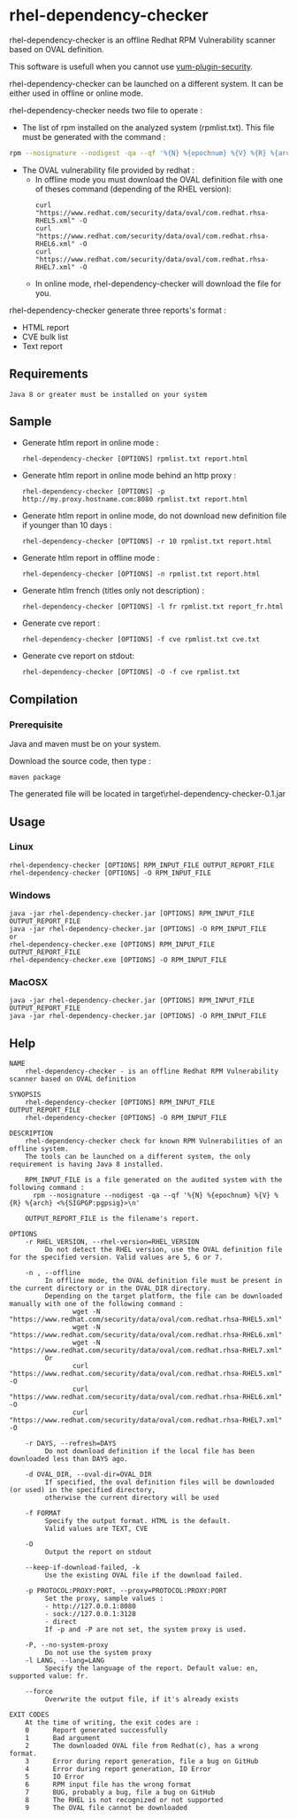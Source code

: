 # rhel-dependency-checker

rhel-dependency-checker is an offline Redhat RPM Vulnerability scanner based on OVAL definition. 

This software is usefull when you cannot use [yum-plugin-security](https://access.redhat.com/solutions/10021).

rhel-dependency-checker can be launched on a different system. It can be either used in offline or online mode.

rhel-dependency-checker needs two file to operate :
- The list of rpm installed on the analyzed system (rpmlist.txt). This file must be generated with the command : 
```bash
rpm --nosignature --nodigest -qa --qf '%{N} %{epochnum} %{V} %{R} %{arch} <%{SIGPGP:pgpsig}>\n'  > rpmlist.txt
```
- The OVAL vulnerability file provided by redhat : 
   - In offline mode you must download the OVAL definition file with one of theses command (depending of the RHEL version):
      ```
      curl "https://www.redhat.com/security/data/oval/com.redhat.rhsa-RHEL5.xml" -O
      curl "https://www.redhat.com/security/data/oval/com.redhat.rhsa-RHEL6.xml" -O
      curl "https://www.redhat.com/security/data/oval/com.redhat.rhsa-RHEL7.xml" -O
      ```
   - In online mode, rhel-dependency-checker will download the file for you.  

rhel-dependency-checker generate three reports's format : 
   - HTML report
   - CVE bulk list
   - Text report

## Requirements
    Java 8 or greater must be installed on your system

## Sample

- Generate htlm report in online mode :
     ```
     rhel-dependency-checker [OPTIONS] rpmlist.txt report.html
     ```
- Generate htlm report in online mode behind an http proxy :
     ```
     rhel-dependency-checker [OPTIONS] -p http://my.proxy.hostname.com:8080 rpmlist.txt report.html
     ```
- Generate htlm report in online mode, do not download new definition file if younger than 10 days :
     ```
     rhel-dependency-checker [OPTIONS] -r 10 rpmlist.txt report.html
     ```
- Generate htlm report in offline mode :
     ```
     rhel-dependency-checker [OPTIONS] -n rpmlist.txt report.html
     ```
- Generate htlm french (titles only not description) :
     ```
     rhel-dependency-checker [OPTIONS] -l fr rpmlist.txt report_fr.html
     ```
- Generate cve report :
     ```
     rhel-dependency-checker [OPTIONS] -f cve rpmlist.txt cve.txt
     ```
- Generate cve report on stdout:
     ```
     rhel-dependency-checker [OPTIONS] -O -f cve rpmlist.txt
     ```

## Compilation
### Prerequisite
   Java and maven must be on your system.
   
   Download the source code, then type : 
   ```
   maven package
   ```
   
   The generated file will be located in target\rhel-dependency-checker-0.1.jar

## Usage

### Linux 
    rhel-dependency-checker [OPTIONS] RPM_INPUT_FILE OUTPUT_REPORT_FILE
    rhel-dependency-checker [OPTIONS] -O RPM_INPUT_FILE

### Windows
    java -jar rhel-dependency-checker.jar [OPTIONS] RPM_INPUT_FILE OUTPUT_REPORT_FILE
    java -jar rhel-dependency-checker.jar [OPTIONS] -O RPM_INPUT_FILE
    or
    rhel-dependency-checker.exe [OPTIONS] RPM_INPUT_FILE OUTPUT_REPORT_FILE
    rhel-dependency-checker.exe [OPTIONS] -O RPM_INPUT_FILE
    

### MacOSX
    java -jar rhel-dependency-checker.jar [OPTIONS] RPM_INPUT_FILE OUTPUT_REPORT_FILE
    java -jar rhel-dependency-checker.jar [OPTIONS] -O RPM_INPUT_FILE

## Help
```man
NAME
    rhel-dependency-checker - is an offline Redhat RPM Vulnerability scanner based on OVAL definition

SYNOPSIS
    rhel-dependency-checker [OPTIONS] RPM_INPUT_FILE OUTPUT_REPORT_FILE
    rhel-dependency-checker [OPTIONS] -O RPM_INPUT_FILE

DESCRIPTION
    rhel-dependency-checker check for known RPM Vulnerabilities of an offline system.
    The tools can be launched on a different system, the only requirement is having Java 8 installed.

    RPM_INPUT_FILE is a file generated on the audited system with the following command :
      rpm --nosignature --nodigest -qa --qf '%{N} %{epochnum} %{V} %{R} %{arch} <%{SIGPGP:pgpsig}>\n'

    OUTPUT_REPORT_FILE is the filename's report.

OPTIONS
    -r RHEL_VERSION, --rhel-version=RHEL_VERSION
         Do not detect the RHEL version, use the OVAL definition file for the specified version. Valid values are 5, 6 or 7.

    -n , --offline
         In offline mode, the OVAL definition file must be present in the current directory or in the OVAL_DIR directory.
         Depending on the target platform, the file can be downloaded manually with one of the following command :
                wget -N "https://www.redhat.com/security/data/oval/com.redhat.rhsa-RHEL5.xml"
                wget -N "https://www.redhat.com/security/data/oval/com.redhat.rhsa-RHEL6.xml"
                wget -N "https://www.redhat.com/security/data/oval/com.redhat.rhsa-RHEL7.xml"
         Or
                curl "https://www.redhat.com/security/data/oval/com.redhat.rhsa-RHEL5.xml" -O
                curl "https://www.redhat.com/security/data/oval/com.redhat.rhsa-RHEL6.xml" -O
                curl "https://www.redhat.com/security/data/oval/com.redhat.rhsa-RHEL7.xml" -O

    -r DAYS, --refresh=DAYS
         Do not download definition if the local file has been downloaded less than DAYS ago.

    -d OVAL_DIR, --oval-dir=OVAL_DIR
         If specified, the oval definition files will be downloaded (or used) in the specified directory,
         otherwise the current directory will be used

    -f FORMAT
         Specify the output format. HTML is the default.
         Valid values are TEXT, CVE

    -O
         Output the report on stdout

    --keep-if-download-failed, -k
         Use the existing OVAL file if the download failed.

    -p PROTOCOL:PROXY:PORT, --proxy=PROTOCOL:PROXY:PORT
         Set the proxy, sample values :
         - http://127.0.0.1:8080
         - sock://127.0.0.1:3128
         - direct
         If -p and -P are not set, the system proxy is used.

    -P, --no-system-proxy
         Do not use the system proxy
    -l LANG, --lang=LANG
         Specify the language of the report. Default value: en, supported value: fr.

    --force
         Overwrite the output file, if it's already exists

EXIT CODES
    At the time of writing, the exit codes are :
    0      Report generated successfully
    1      Bad argument
    2      The downloaded OVAL file from Redhat(c), has a wrong format.
    3      Error during report generation, file a bug on GitHub
    4      Error during report generation, IO Error
    5      IO Error
    6      RPM input file has the wrong format
    7      BUG, probably a bug, file a bug on GitHub
    8      The RHEL is not recognized or not supported
    9      The OVAL file cannot be downloaded

```


